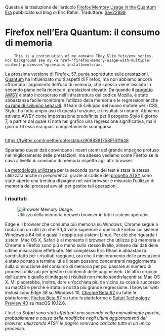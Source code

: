 Questa è la traduzione dell’articolo <a href="http://www.erahm.org/2017/09/25/firefox-memory-usage-in-the-quantum-era/" target="_blank">Firefox Memory Usage in the Quantum Era</a> pubblicato sul blog di Eric Rahm.
Traduttore: <a href="https://www.mozillaitalia.org">Sav22999</a>


<h1>Firefox nell’Era Quantum: il consumo di memoria</h1>

	
		This is a continuation of my <em>Are They Slim Yet</em> series. For background see my <a href="firefox-memory-usage-with-multiple-content-processes">previous installment</a>.
La prossima versione di Firefox, 57, punta soprattutto sulle prestazioni. <a href="https://wiki.mozilla.org/Quantum">Quantum</a> ha influenzato molti aspetti di Firefox, ma non abbiamo ancora affrontato l’argomento dell’uso di memoria, che spesso viene lasciato in secondo piano nella ricerca di prestazioni elevate. Da quando il <a href="http://www.erahm.org/2017/05/25/are-we-slim-yet-is-dead-all-hail-are-we-slim-yet/">progetto AWSY</a> è stato incorporato nell’infrastruttura del codice Mozilla, è stato abbastanza facile monitorare l’utilizzo della memoria e le regressioni anche <a href="https://bugzilla.mozilla.org/show_bug.cgi?id=1378526">su rami di sviluppo separati</a>.
Il team di sviluppo del nuovo motore per i CSS, Stylo, ha fatto ampio uso di questa funzione, e i risultati si notano. Abbiamo attivato AWSY come impostazione predefinita per il progetto Stylo il giorno 7, a partire dal quale si nota nel grafico una regressione significativa, ma il giorno 16 essa era quasi completamente scomparsa:

<img src="https://i1.wp.com/www.erahm.org/wp-content/uploads/2017/09/Screenshot-2017-9-26-Explicit-Memory-summary-opt-stylo-disabled-linux64-stylo-disabled-mozilla-central-and-others.png?resize=660%2C451" alt="" class="aligncenter size-full wp-image-187" srcset="https://i1.wp.com/www.erahm.org/wp-content/uploads/2017/09/Screenshot-2017-9-26-Explicit-Memory-summary-opt-stylo-disabled-linux64-stylo-disabled-mozilla-central-and-others.png?w=857 857w, https://i1.wp.com/www.erahm.org/wp-content/uploads/2017/09/Screenshot-2017-9-26-Explicit-Memory-summary-opt-stylo-disabled-linux64-stylo-disabled-mozilla-central-and-others.png?resize=300%2C205 300w, https://i1.wp.com/www.erahm.org/wp-content/uploads/2017/09/Screenshot-2017-9-26-Explicit-Memory-summary-opt-stylo-disabled-linux64-stylo-disabled-mozilla-central-and-others.png?resize=768%2C524 768w" sizes="(max-width: 660px) 100vw, 660px" data-recalc-dims="1" />

https://twitter.com/nnethercote/status/908838175891611648

Speriamo questi dati convincano i nostri utenti del grande impegno profuso nel miglioramento delle prestazioni, ma adesso vediamo come Firefox se la cava a livello di consumo di memoria rispetto agli altri browser.

La <a href="are-they-slim-yet-round-2">metodologia utilizzata</a> per la seconda parte dei test è stata la stessa utilizzata anche in precedenza: grazie al codice del <a href="https://github.com/EricRahm/atsy">progetto ATSY</a> sono state aperte una trentina di pagine nei vari browser e misurato l’utilizzo di memoria dei processi avviati per gestire tali operazioni.
<h3>I risultati</h3>

<figure id="attachment_181" style="width: 600px" class="wp-caption aligncenter"><img src="https://i2.wp.com/www.erahm.org/wp-content/uploads/2017/09/chart1.png?resize=600%2C371" alt="Browser Memory Usage." class="size-full wp-image-181" srcset="https://i2.wp.com/www.erahm.org/wp-content/uploads/2017/09/chart1.png?w=600 600w, https://i2.wp.com/www.erahm.org/wp-content/uploads/2017/09/chart1.png?resize=300%2C186 300w" sizes="(max-width: 600px) 100vw, 600px" data-recalc-dims="1" /><figcaption class="wp-caption-text">Utilizzo della memoria dei web browser in tutti i sistemi operativi.</figcaption></figure>

Edge è il browser che consuma più memoria su Windows, Chrome segue a ruota con un utilizzo che è 1,4 volte superiore a quello di Firefox sui sistemi Windows a 64-bit e quasi il doppio sui sistemi Linux. Per ciò che riguarda i sistemi Mac OS X, Safari è al momento il browser che utilizza più memoria e Chrome e Firefox sono più o meno sullo stesso livello, almeno dai dati delle ultime misurazioni effettuate.
Nel complesso Eric Rham è abbastanza soddisfatto per i risultati raggiunti, ora che il miglioramento delle prestazioni è stato portato a termine lui e il team possono concentrarsi maggiormente sulla diminuzione del consumo di memoria per poi passare al numero di processi utilizzati per gestire i contenuti delle pagine web. Un altro cruccio dell’autore è quello di indagare i risultati non molto soddisfacenti su Mac OS X.
Mi piacerebbe, inoltre, dare un’occhiata più da vicino su cosa è successo su macOS e perchè è stata la nostra più grande regressione.
I browser web inclusi sono Edge 38 su Windows 10, <a href="https://www.google.com/chrome/browser/beta.html">Chrome Beta 62</a> su tutte le piattaforme, <a href="https://www.mozilla.org/firefox/channel/desktop/">Firefox Beta 57</a> su tutte le piattaforme e <a href="https://developer.apple.com/safari/technology-preview/">Safari Technology Preview 40</a> su macOS 10.12.6.

<em>I test su Safari sono stati effettuati una seconda volta manualmente perché, probabilmente a causa delle modifiche negli ultimi aggiornamenti del browser, utilizzando ATSY le pagine venivano caricate tutte in un unico processo.</em>
